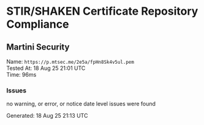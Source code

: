 # STIR/SHAKEN Certificate Repository Compliance

## Martini Security

Name: `https://p.mtsec.me/2e5a/fpHn8Sk4v5ul.pem`\
Tested At: 18 Aug 25 21:01 UTC\
Time: 96ms

### Issues

no warning, or error, or notice date level issues were found

Generated: 18 Aug 25 21:13 UTC